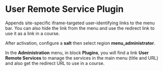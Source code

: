 User Remote Service Plugin
==========================

Appends site-specific iframe-targeted user-identifying links to the menu bar.
You can also hide the link from the menu and use the redirect link to use it as a link in a course.

After activation, configure a __salt__ then select region __menu_administrator__.

In the __Administration__ menu, in block __Plugins__,
you will find a link __User Remote Services__ to manage the services in the main menu (title and URL) and also get the redirect URL to use in a course.
